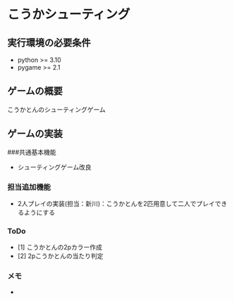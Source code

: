 # こうかシューティング
## 実行環境の必要条件
* python >= 3.10
* pygame >= 2.1

## ゲームの概要
こうかとんのシューティングゲーム

## ゲームの実装
###共通基本機能
* シューティングゲーム改良
### 担当追加機能
* 2人プレイの実装(担当：新川)：こうかとんを2匹用意して二人でプレイできるようにする
### ToDo
- [1] こうかとんの2pカラー作成
- [2] 2pこうかとんの当たり判定
### メモ
* 
